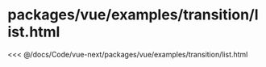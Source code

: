 # packages/vue/examples/transition/list.html

<<< @/docs/Code/vue-next/packages/vue/examples/transition/list.html
